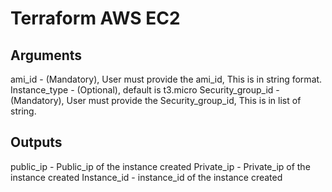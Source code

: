 # Terraform AWS EC2

## Arguments
ami_id - (Mandatory), User must provide the ami_id, This is in string format.
Instance_type - (Optional), default is t3.micro
Security_group_id - (Mandatory), User must provide the Security_group_id, This is in list of string.

## Outputs
public_ip - Public_ip of the instance created
Private_ip - Private_ip of the instance created
Instance_id - instance_id of the instance created